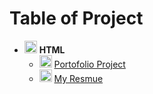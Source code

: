 # Table of Project

- <img src="https://upload.wikimedia.org/wikipedia/commons/6/61/HTML5_logo_and_wordmark.svg" width="20"> **HTML**
  - <img src="https://www.flaticon.com/free-icon/portofolio_18199097" width="20"> [Portofolio Project](./Multi-Page%20Web/4.3%20HTML%20Porfolio%20Project/)
  - <img src="https://www.flaticon.com/free-icon/portofolio_18199097" width="20"> [My Resmue](./Multi-Page%20Web/Capstone-Project/)
